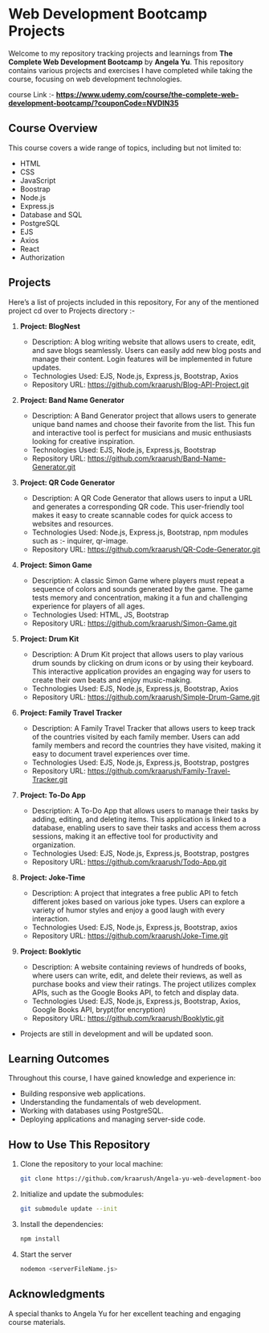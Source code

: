 # Web Development Bootcamp Projects

Welcome to my repository tracking projects and learnings from **The Complete Web Development Bootcamp** by **Angela Yu**. This repository contains various projects and exercises I have completed while taking the course, focusing on web development technologies.

course Link :- **https://www.udemy.com/course/the-complete-web-development-bootcamp/?couponCode=NVDIN35**

## Course Overview

This course covers a wide range of topics, including but not limited to:

- HTML
- CSS
- JavaScript
- Boostrap
- Node.js
- Express.js
- Database and SQL
- PostgreSQL
- EJS
- Axios
- React
- Authorization

## Projects

Here’s a list of projects included in this repository, For any of the mentioned project cd over to Projects directory :- 

1. **Project: BlogNest**
   - Description: A blog writing website that allows users to create, edit, and save blogs seamlessly. Users can easily add new     blog posts and manage their content. Login features will be implemented in future updates.
   - Technologies Used: EJS, Node.js, Express.js, Bootstrap, Axios
   - Repository URL: https://github.com/kraarush/Blog-API-Project.git


2. **Project: Band Name Generator**
   - Description: A Band Generator project that allows users to generate unique band names and choose their favorite from the list. This fun and interactive tool is perfect for musicians and music enthusiasts looking for creative inspiration.
   - Technologies Used: EJS, Node.js, Express.js, Bootstrap
   - Repository URL: https://github.com/kraarush/Band-Name-Generator.git


3. **Project: QR Code Generator**
   - Description: A QR Code Generator that allows users to input a URL and generates a corresponding QR code. This user-friendly tool makes it easy to create scannable codes for quick access to websites and resources.
   - Technologies Used: Node.js, Express.js, Bootstrap, npm modules such as :- inquirer, qr-image.
   - Repository URL: https://github.com/kraarush/QR-Code-Generator.git


4. **Project: Simon Game**
   - Description: A classic Simon Game where players must repeat a sequence of colors and sounds generated by the game. The game tests memory and concentration, making it a fun and challenging experience for players of all ages.
   - Technologies Used: HTML, JS, Bootstrap
   - Repository URL: https://github.com/kraarush/Simon-Game.git


5. **Project: Drum Kit**
   - Description: A Drum Kit project that allows users to play various drum sounds by clicking on drum icons or by using their keyboard. This interactive application provides an engaging way for users to create their own beats and enjoy music-making.
   - Technologies Used: EJS, Node.js, Express.js, Bootstrap, Axios
   - Repository URL: https://github.com/kraarush/Simple-Drum-Game.git


6. **Project: Family Travel Tracker**
   - Description: A Family Travel Tracker that allows users to keep track of the countries visited by each family member. Users can add family members and record the countries they have visited, making it easy to document travel experiences over time.
   - Technologies Used: EJS, Node.js, Express.js, Bootstrap, postgres
   - Repository URL: https://github.com/kraarush/Family-Travel-Tracker.git


7. **Project: To-Do App**
   - Description: A To-Do App that allows users to manage their tasks by adding, editing, and deleting items. This application is linked to a database, enabling users to save their tasks and access them across sessions, making it an effective tool for productivity and organization.
   - Technologies Used: EJS, Node.js, Express.js, Bootstrap, postgres
   - Repository URL: https://github.com/kraarush/Todo-App.git

8. **Project: Joke-Time**
   -  Description: A project that integrates a free public API to fetch different jokes based on various joke types. Users can explore a variety of humor styles and enjoy a good laugh with every interaction.
   - Technologies Used: EJS, Node.js, Express.js, Bootstrap, axios
   - Repository URL: https://github.com/kraarush/Joke-Time.git

9. **Project: Booklytic**
   - Description: A website containing reviews of hundreds of books, where users can write, edit, and delete their reviews, as well as purchase books and view their ratings. The project utilizes complex APIs, such as the Google Books API, to fetch and display data.
   -  Technologies Used: EJS, Node.js, Express.js, Bootstrap, Axios, Google Books API, brypt(for encryption)
   - Repository URL: https://github.com/kraarush/Booklytic.git

- Projects are still in development and will be updated soon.


## Learning Outcomes

Throughout this course, I have gained knowledge and experience in:

- Building responsive web applications.
- Understanding the fundamentals of web development.
- Working with databases using PostgreSQL.
- Deploying applications and managing server-side code.

## How to Use This Repository

1. Clone the repository to your local machine:

   ```bash
   git clone https://github.com/kraarush/Angela-yu-web-development-bootcamp.git

2. Initialize and update the submodules:
    ``` bash
    git submodule update --init 

3. Install the dependencies:
    ```bash
    npm install

4. Start the server
   ```bash
   nodemon <serverFileName.js>

## Acknowledgments

A special thanks to Angela Yu for her excellent teaching and engaging course materials.

